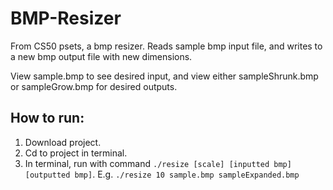 # BMP-Resizer
From CS50 psets, a bmp resizer. Reads sample bmp input file, and writes to a new bmp output file with new dimensions. 

View sample.bmp to see desired input, and view either sampleShrunk.bmp or sampleGrow.bmp for desired outputs.

## How to run:
1. Download project.
2. Cd to project in terminal.
3. In terminal, run with command `./resize [scale] [inputted bmp] [outputted bmp]`. E.g. `./resize 10 sample.bmp sampleExpanded.bmp`
